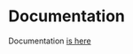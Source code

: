 # Documentation

Documentation [is here](https://developers.expload.com/documentation/expload/unity-overlay/how-to-use/)
